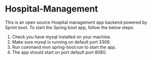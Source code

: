 # Hospital-Management
This is an open source Hospital management app backend powered by Sprint boot.
To start the Spring boot app, follow the below steps:
1. Check you have mysql installed on your machine.
2. Make sure mysql is running on default port 3306.
3. Run command mvn spring-boot:run to start the app.
4. The app should start on port default port 8080.
